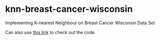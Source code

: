 # knn-breast-cancer-wisconsin
 Implementing K-nearest Neighbour on Breast Cancer Wisconsin Data Set
 
 Can also use <a href='https://nbviewer.org/github/rchiedev/knn-breast-cancer-wisconsin/blob/main/knn-breast-cancer-wisconsin.ipynb'>this link<a/> to check out the code.
